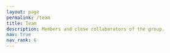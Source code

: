 ```yaml
---
layout: page
permalink: /team
title: Team
description: Members and close collaborators of the group.
nav: true
nav_rank: 6
---
```


